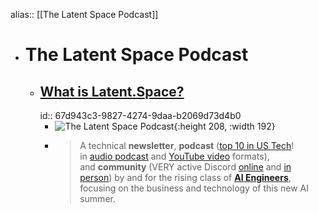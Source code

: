 alias:: [[The Latent Space Podcast]]

- # The Latent Space Podcast
	- ## [What is Latent.Space?](https://www.latent.space/about)
	  id:: 67d943c3-9827-4274-9daa-b2069d73d4b0
		- ![The Latent Space Podcast](https://i.scdn.co/image/ab6765630000ba8ad1157ab13e3e7438bf374972){:height 208, :width 192}
		- > A technical **newsletter**, **podcast** ([top 10 in US Tech](https://twitter.com/swyx/status/1672306744884887553)! in [audio podcast](https://www.listennotes.com/podcasts/latent-space-the-ai-engineer-podcast-PjNDalXm_GZ/) and [YouTube video](https://www.youtube.com/@LatentSpaceTV) formats), and **community** (VERY active Discord [online](https://www.latent.space/p/community) and [in person](https://ai.engineer/)) by and for the rising class of **[AI Engineers](https://www.latent.space/p/ai-engineer)**, focusing on the business and technology of this new AI summer.